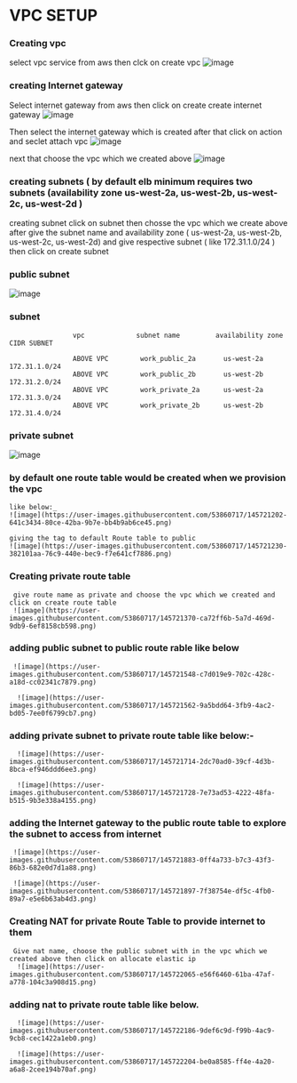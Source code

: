 # VPC SETUP

### Creating vpc 

  select vpc service from aws then clck on create vpc
  ![image](https://user-images.githubusercontent.com/53860717/145720061-4cf016ae-4384-4961-9ad3-e1db4d622eb3.png)


### creating Internet gateway

  Select internet gateway from aws then click on create create internet gateway
  ![image](https://user-images.githubusercontent.com/53860717/145720153-04d10b0c-dce8-46a5-91db-359571718333.png)
  
  Then select the internet gateway which is created after that click on action and seclet attach vpc 
  ![image](https://user-images.githubusercontent.com/53860717/145720417-74936d1f-e52c-493a-8ddd-d37a0b48715f.png)

  next that choose the vpc which we created above
  ![image](https://user-images.githubusercontent.com/53860717/145720458-1a4b04e8-471d-479d-af57-6c31a048750b.png)

### creating subnets ( by default elb minimum requires two subnets (availability zone us-west-2a, us-west-2b, us-west-2c, us-west-2d  ) 

  creating subnet click on subnet then chosse the vpc which we create above after give the subnet name and availability zone ( us-west-2a, us-west-2b, us-west-2c, us-west-2d) and give respective subnet ( like 172.31.1.0/24 ) then click on create subnet

### public subnet
![image](https://user-images.githubusercontent.com/53860717/145720740-7b382870-943b-46db-ba43-a7c03b24694e.png)

### subnet

                    vpc             subnet name         availability zone     CIDR SUBNET
                    
                    ABOVE VPC        work_public_2a       us-west-2a            172.31.1.0/24
                    ABOVE VPC        work_public_2b       us-west-2b            172.31.2.0/24
                    ABOVE VPC        work_private_2a      us-west-2a            172.31.3.0/24
                    ABOVE VPC        work_private_2b      us-west-2b            172.31.4.0/24

###  private subnet
![image](https://user-images.githubusercontent.com/53860717/145720958-92b00fa4-6c8d-42ca-801a-16abd18ab721.png)


### by default one route table would be created when we provision the vpc
    like below:_
    ![image](https://user-images.githubusercontent.com/53860717/145721202-641c3434-80ce-42ba-9b7e-bb4b9ab6ce45.png)

    giving the tag to default Route table to public
    ![image](https://user-images.githubusercontent.com/53860717/145721230-382101aa-76c9-440e-bec9-f7e641cf7886.png)


### Creating private route table
     give route name as private and choose the vpc which we created and click on create route table
     ![image](https://user-images.githubusercontent.com/53860717/145721370-ca72ff6b-5a7d-469d-9db9-6ef8158cb598.png)

### adding public subnet to public route rable like below
     ![image](https://user-images.githubusercontent.com/53860717/145721548-c7d019e9-702c-428c-a18d-cc02341c7879.png)
     
      ![image](https://user-images.githubusercontent.com/53860717/145721562-9a5bdd64-3fb9-4ac2-bd05-7ee0f6799cb7.png)
### adding private subnet to private route table like below:-

      ![image](https://user-images.githubusercontent.com/53860717/145721714-2dc70ad0-39cf-4d3b-8bca-ef946ddd6ee3.png)

      ![image](https://user-images.githubusercontent.com/53860717/145721728-7e73ad53-4222-48fa-b515-9b3e338a4155.png)

### adding the Internet gateway to the public route table to explore the subnet to access from internet
     
     ![image](https://user-images.githubusercontent.com/53860717/145721883-0ff4a733-b7c3-43f3-86b3-682e0d7d1a88.png)

     ![image](https://user-images.githubusercontent.com/53860717/145721897-7f38754e-df5c-4fb0-89a7-e5e6b63ab4d3.png)


### Creating NAT for private Route Table to provide internet to them 

     Give nat name, choose the public subnet with in the vpc which we created above then click on allocate elastic ip 
      ![image](https://user-images.githubusercontent.com/53860717/145722065-e56f6460-61ba-47af-a778-104c3a908d15.png)


### adding nat to private route table like below.
      ![image](https://user-images.githubusercontent.com/53860717/145722186-9def6c9d-f99b-4ac9-9cb8-cec1422a1eb0.png)

      ![image](https://user-images.githubusercontent.com/53860717/145722204-be0a8585-ff4e-4a20-a6a8-2cee194b70af.png)


                    
